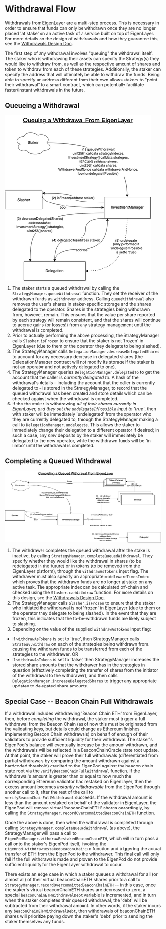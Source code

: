 
# Withdrawal Flow

Withdrawals from EigenLayer are a multi-step process. This is necessary in order to ensure that funds can only be withdrawn once they are no longer placed 'at stake' on an active task of a service built on top of EigenLayer. For more details on the design of withdrawals and how they guarantee this, see the [Withdrawals Design Doc](./Guaranteed-stake-updates.md).

The first step of any withdrawal involves "queuing" the withdrawal itself. The staker who is withdrawing their assets can specify the Strategy(s) they would like to withdraw from, as well as the respective amount of shares and token to withdraw from each of these strategies. Additionally, the staker can specify the address that will ultimately be able to withdraw the funds. Being able to specify an address different from their own allows stakers to "point their withdrawal" to a smart contract, which can potentially facilitate faster/instant withdrawals in the future.

## Queueing a Withdrawal

![Queuing a Withdrawal](images/EL_queuing_a_withdrawal.png?raw=true "Queuing a Withdrawal")

1. The staker starts a queued withdrawal by calling the `StrategyManager.queueWithdrawal` function.  They set the receiver of the withdrawn funds as `withdrawer` address. Calling `queueWithdrawal` also removes the user's shares in staker-specific storage and the shares delegated to the operator. Shares in the strategies being withdrawn from, however, remain.  This ensures that the value per share reported by each strategy will remain consistent, and that the shares will continue to accrue gains (or losses!) from any strategy management until the withdrawal is completed.
2. Prior to actually performing the above processing, the StrategyManager calls `Slasher.isFrozen` to ensure that the staker is not 'frozen' in EigenLayer (due to them or the operator they delegate to being slashed).
3. The StrategyManager calls `DelegationManager.decreaseDelegatedShares` to account for any necessary decrease in delegated shares (the DelegationManager contract will not modify its storage if the staker is not an operator and not actively delegated to one).
4. The StrategyManager queries `DelegationManager.delegatedTo` to get the account that the caller is *currently delegated to*. A hash of the withdrawal's details – including the account that the caller is currently delegated to – is stored in the StrategyManager, to record that the queued withdrawal has been created and store details which can be checked against when the withdrawal is completed.
5. If the the staker is withdrawing *all of their shares currently in EigenLayer, and they set the `undelegateIfPossible` input to 'true'*, then with staker will be immediately 'undelegated' from the operator who they are currently delegated to, through the StrategyManager making a call to `DelegationManager.undelegate`. This allows the staker to immediately change their delegation to a different operator if desired; in such a case, any *new* deposits by the staker will immediately be delegated to the new operator, while the withdrawn funds will be 'in limbo' until the withdrawal is completed.

## Completing a Queued Withdrawal

![Completing a Queued Withdrawal](images/EL_completing_queued_withdrawal.png?raw=true "Completing a Queued Withdrawal")

1. The withdrawer completes the queued withdrawal after the stake is inactive, by calling `StrategyManager.completeQueuedWithdrawal`. They specify whether they would like the withdrawal in shares (to be redelegated in the future) or in tokens (to be removed from the EigenLayer platform), through the `withdrawAsTokens` input flag. The withdrawer must also specify an appropriate `middlewareTimesIndex` which proves that the withdrawn funds are no longer at stake on any active task. The appropriate index can be calculated off-chain and checked using the `Slasher.canWithdraw` function. For more details on this design, see the [Withdrawals Design Doc](./Guaranteed-stake-updates.md).
2. The StrategyManager calls `Slasher.isFrozen` to ensure that the staker who initiated the withdrawal is not 'frozen' in EigenLayer (due to them or the operator they delegate to being slashed). In the event that they are frozen, this indicates that the to-be-withdrawn funds are likely subject to slashing.
3. Depending on the value of the supplied `withdrawAsTokens` input flag:
* If `withdrawAsTokens` is set to 'true', then StrategyManager calls `Strategy.withdraw` on each of the strategies being withdrawn from, causing the withdrawn funds to be transferred from each of the strategies to the withdrawer.
OR
* If `withdrawAsTokens` is set to 'false', then StrategyManager increases the stored share amounts that the withdrawer has in the strategies in question (effectively completing the transfer of shares from the initiator of the withdrawal to the withdrawer), and then calls `DelegationManager.increaseDelegatedShares` to trigger any appropriate updates to delegated share amounts.

## Special Case -- Beacon Chain Full Withdrawals

If a withdrawal includes withdrawing 'Beacon Chain ETH' from EigenLayer, then, before *completing* the withdrawal, the staker must trigger a full withdrawal from the Beacon Chain (as of now this must be originated from the validating keys, but details could change as Ethereum finishes implementing Beacon Chain withdrawals) on behalf of enough of their validators to provide sufficient liquidity for their withdrawal.
The staker's EigenPod's balance will eventually increase by the amount withdrawn, and the withdrawals will be reflected in a BeaconChainOracle state root update.
At that point, the staker will prove their full withdrawals (differentiated from partial withdrawals by comparing the amount withdrawn against a hardcoded threshold) credited to the EigenPod against the beacon chain state root via the `verifyBeaconChainFullWithdrawal` function. If the withdrawal's amount is greater than or equal to how much the corresponding Ethereum validator had restaked on EigenLayer, then the excess amount becomes *instantly withdrawable* from the EigenPod through another call to it, after the rest of the call to `verifyBeaconChainFullWithdrawal` succeeds. If the withdrawal amount is less than the amount restaked on behalf of the validator in EigenLayer, the EigenPod will remove virtual 'beaconChainETH' shares accordingly, by calling the `StrategyManager.recordOvercommittedBeaconChainETH` function.

Once the above is done, then when the withdrawal is completed through calling `StrategyManager.completeQueuedWithdrawal` (as above), the StrategyManager will pass a call to `EigenPodManager.withdrawRestakedBeaconChainETH`, which will in turn pass a call onto the staker's EigenPod itself, invoking the `EigenPod.withdrawRestakedBeaconChainETH` function and triggering the actual transfer of ETH from the EigenPod to the withdrawer. This final call will only fail if the  full withdrawals made and proven to the EigenPod do not provide sufficient liquidity for the EigenLayer withdrawal to occur.

There exists an edge case in which a staker queues a withdrawal for all (or almost all) of their virtual beaconChainETH shares prior to a call to `StrategyManager.recordOvercommittedBeaconChainETH` -- in this case, once the staker's virtual beaconChainETH shares are decreased to zero, a special `beaconChainETHWithdrawalDebt` variable is incremented, and in turn when the staker completes their queued withdrawal, the 'debt' will be subtracted from their withdrawal amount. In other words, if the staker incurs any `beaconChainETHWithdrawalDebt`, then withdrawals of beaconChainETH shares will prioritize paying down the staker's 'debt' prior to sending the staker themselves any funds.